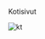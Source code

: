 Kotisivut

![kt](https://user-images.githubusercontent.com/60491377/199212490-87f52866-7fda-4c9a-acaa-7a9fc336ce27.PNG)
